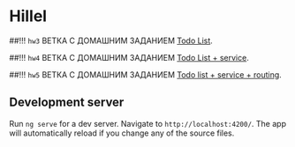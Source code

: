 # Hillel

##!!! `hw3` ВЕТКА С ДОМАШНИМ ЗАДАНИЕМ [Todo List](https://github.com/OMGSailorJerry/h-homework/tree/hw3).

##!!! `hw4` ВЕТКА С ДОМАШНИМ ЗАДАНИЕМ [Todo List + service](https://github.com/OMGSailorJerry/h-homework/tree/hw4).

##!!! `hw5` ВЕТКА С ДОМАШНИМ ЗАДАНИЕМ [Todo list + service + routing](https://github.com/OMGSailorJerry/h-homework/tree/hw5).

## Development server

Run `ng serve` for a dev server. Navigate to `http://localhost:4200/`. The app will automatically reload if you change any of the source files.
